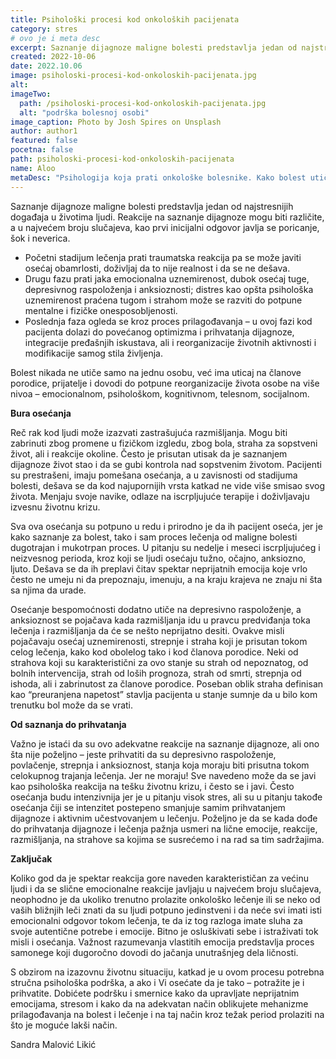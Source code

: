 ```yaml
---
title: Psihološki procesi kod onkoloških pacijenata
category: stres
# ovo je i meta desc
excerpt: Saznanje dijagnoze maligne bolesti predstavlja jedan od najstresnijih događaja u životima ljudi. Reakcije na saznanje dijagnoze mogu biti različite...
created: 2022-10-06
date: 2022.10.06
image: psiholoski-procesi-kod-onkoloskih-pacijenata.jpg
alt:
imageTwo:
  path: /psiholoski-procesi-kod-onkoloskih-pacijenata.jpg
  alt: "podrška bolesnoj osobi"
image_caption: Photo by Josh Spires on Unsplash
author: author1
featured: false
pocetna: false
path: psiholoski-procesi-kod-onkoloskih-pacijenata
name: Aloo
metaDesc: "Psihologija koja prati onkološke bolesnike. Kako bolest utiče na samog pacijenta i kako bolest utiče na porodicu. Faze u prihvatanju dijagnoze"
---
```


Saznanje dijagnoze maligne bolesti predstavlja jedan od najstresnijih događaja u životima ljudi. Reakcije na saznanje dijagnoze mogu biti različite, a u najvećem broju slučajeva,  kao prvi inicijalni odgovor javlja se poricanje, šok i neverica. 

- Početni stadijum lečenja prati traumatska reakcija pa se može javiti osećaj obamrlosti, doživljaj da to nije realnost i da se ne dešava.
- Drugu fazu prati jaka emocionalna uznemirenost, dubok osećaj tuge, depresivnog raspoloženja i anksioznosti; distres kao opšta psihološka uznemirenost praćena tugom i strahom može se razviti do potpune mentalne i fizičke onesposobljenosti.
- Poslednja faza ogleda se kroz proces prilagođavanja – u ovoj fazi kod pacijenta dolazi do povećanog optimizma i prihvatanja dijagnoze, integracije pređašnjih iskustava, ali i reorganizacije životnih aktivnosti i modifikacije samog stila življenja.


Bolest nikada ne utiče samo na jednu osobu, već ima uticaj na članove porodice, prijatelje i dovodi do potpune reorganizacije života osobe na više nivoa –  emocionalnom, psihološkom, kognitivnom, telesnom, socijalnom.  

**Bura osećanja**

Reč rak kod ljudi može izazvati zastrašujuća razmišljanja. Mogu biti zabrinuti zbog promene u fizičkom izgledu, zbog bola, straha za sopstveni život, ali i reakcije okoline. Često je prisutan utisak da je saznanjem dijagnoze život stao i da se gubi kontrola nad sopstvenim životom. Pacijenti su prestrašeni, imaju pomešana osećanja, a u zavisnosti od stadijuma bolesti, dešava se da kod najupornijih vrsta katkad ne vide više smisao svog života. Menjaju svoje navike, odlaze na iscrpljujuće terapije i doživljavaju izvesnu životnu krizu.

Sva ova osećanja su potpuno u redu i prirodno je da ih pacijent oseća, jer je kako saznanje za bolest, tako i sam proces lečenja od maligne bolesti dugotrajan i mukotrpan proces. U pitanju su nedelje i meseci iscrpljujućeg i neizvesnog perioda, kroz koji se ljudi osećaju tužno, očajno, anksiozno, ljuto. Dešava se da ih preplavi čitav spektar neprijatnih emocija koje vrlo često ne umeju ni da prepoznaju, imenuju, a na kraju krajeva ne znaju ni šta sa njima da urade.

Osećanje bespomoćnosti dodatno utiče na depresivno raspoloženje, a anksioznost se pojačava kada razmišljanja idu u pravcu predviđanja toka lečenja i razmišljanja da će se nešto neprijatno desiti. Ovakve misli pojačavaju osećaj uznemirenosti, strepnje i straha koji je prisutan tokom celog lečenja, kako kod obolelog tako i kod članova porodice. Neki od strahova koji su karakteristični za ovo stanje su strah od nepoznatog, od bolnih intervencija, strah od loših prognoza, strah od smrti, strepnja od ishoda, ali i zabrinutost za članove porodice. Poseban oblik straha definisan kao “preuranjena napetost” stavlja pacijenta u stanje sumnje da u bilo kom trenutku bol može da se vrati. 

**Od saznanja do prihvatanja**

Važno je istaći da su ovo adekvatne reakcije na saznanje dijagnoze, ali ono šta nije poželjno –  jeste prihvatiti da su depresivno raspoloženje, povlačenje, strepnja i anksioznost, stanja koja moraju biti prisutna tokom celokupnog trajanja lečenja. Jer ne moraju! Sve navedeno može da se javi kao psihološka reakcija na tešku životnu krizu, i često se i javi. Često osećanja budu intenzivnija jer je u pitanju visok stres, ali su u pitanju takođe osećanja čiji se intenzitet postepeno smanjuje samim prihvatanjem dijagnoze i aktivnim učestvovanjem u lečenju. Poželjno je da se kada dođe do prihvatanja dijagnoze i lečenja pažnja usmeri na lične emocije, reakcije, razmišljanja, na strahove sa kojima se susrećemo i na rad sa tim sadržajima.

**Zaključak**

Koliko god da je spektar reakcija gore naveden karakterističan za većinu ljudi i da se slične emocionalne reakcije javljaju u najvećem broju slučajeva, neophodno je da ukoliko trenutno prolazite onkološko lečenje ili se neko od vaših bližnjih leči znati da su ljudi potpuno jedinstveni i da neće svi imati isti emocionalni odgovor tokom lečenja, te da iz tog razloga imate sluha za svoje autentične potrebe i emocije. Bitno je osluškivati sebe i istraživati tok misli i osećanja. Važnost razumevanja vlastitih emocija predstavlja proces samonege koji dugoročno dovodi do jačanja unutrašnjeg dela ličnosti. 

S obzirom na izazovnu životnu situaciju, katkad je u ovom procesu potrebna stručna psihološka podrška, a ako i Vi osećate da je tako –  potražite je i prihvatite. Dobićete podršku i smernice kako da upravljate neprijatnim emocijama, stresom i kako da na adekvatan način oblikujete mehanizme prilagođavanja na bolest i lečenje i na taj način kroz težak period prolaziti na što je moguće lakši način.


Sandra Malović Likić
